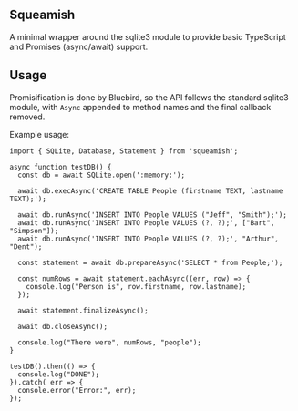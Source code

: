 ## Squeamish

A minimal wrapper around the sqlite3 module to provide basic TypeScript and Promises (async/await) support.

## Usage

Promisification is done by Bluebird, so the API follows the standard sqlite3 module, with `Async` appended to method names and the final callback removed.

Example usage:
    
    import { SQLite, Database, Statement } from 'squeamish';
    
    async function testDB() {
      const db = await SQLite.open(':memory:');
    
      await db.execAsync('CREATE TABLE People (firstname TEXT, lastname TEXT);');
    
      await db.runAsync('INSERT INTO People VALUES ("Jeff", "Smith");');
      await db.runAsync('INSERT INTO People VALUES (?, ?);', ["Bart", "Simpson"]);
      await db.runAsync('INSERT INTO People VALUES (?, ?);', "Arthur", "Dent");
    
      const statement = await db.prepareAsync('SELECT * from People;');
    
      const numRows = await statement.eachAsync((err, row) => {
        console.log("Person is", row.firstname, row.lastname);
      });
    
      await statement.finalizeAsync();

      await db.closeAsync();
    
      console.log("There were", numRows, "people");
    }
    
    testDB().then(() => {
      console.log("DONE");
    }).catch( err => {
      console.error("Error:", err);
    });
    
